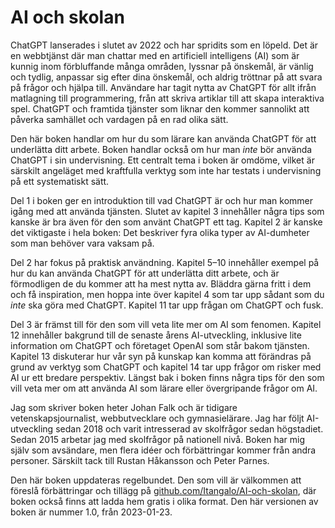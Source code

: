 # AI och skolan

ChatGPT lanserades i slutet av 2022 och har spridits som en löpeld. Det är en webbtjänst där man chattar med en artificiell intelligens (AI) som är kunnig inom förbluffande många områden, lyssnar på önskemål, är vänlig och tydlig, anpassar sig efter dina önskemål, och aldrig tröttnar på att svara på frågor och hjälpa till. Användare har tagit nytta av ChatGPT för allt ifrån matlagning till programmering, från att skriva artiklar till att skapa interaktiva spel. ChatGPT och framtida tjänster som liknar den kommer sannolikt att påverka samhället och vardagen på en rad olika sätt.

Den här boken handlar om hur du som lärare kan använda ChatGPT för att underlätta ditt arbete. Boken handlar också om hur man *inte* bör använda ChatGPT i sin undervisning. Ett centralt tema i boken är omdöme, vilket är särskilt angeläget med kraftfulla verktyg som inte har testats i undervisning på ett systematiskt sätt.

Del 1 i boken ger en introduktion till vad ChatGPT är och hur man kommer igång med att använda tjänsten. Slutet av kapitel 3 innehåller några tips som kanske är bra även för den som använt ChatGPT ett tag. Kapitel 2 är kanske det viktigaste i hela boken: Det beskriver fyra olika typer av AI-dumheter som man behöver vara vaksam på.

Del 2 har fokus på praktisk användning. Kapitel 5–10 innehåller exempel på hur du kan använda ChatGPT för att underlätta ditt arbete, och är förmodligen de du kommer att ha mest nytta av. Bläddra gärna fritt i dem och få inspiration, men hoppa inte över kapitel 4 som tar upp sådant som du *inte* ska göra med ChatGPT. Kapitel 11 tar upp frågan om ChatGPT och fusk.

Del 3 är främst till för den som vill veta lite mer om AI som fenomen. Kapitel 12 innehåller bakgrund till de senaste årens AI-utveckling, inklusive lite information om ChatGPT och företaget OpenAI som står bakom tjänsten. Kapitel 13 diskuterar hur vår syn på kunskap kan komma att förändras på grund av verktyg som ChatGPT och kapitel 14 tar upp frågor om risker med AI ur ett bredare perspektiv. Längst bak i boken finns några tips för den som vill veta mer om att använda AI som lärare eller övergripande frågor om AI.

Jag som skriver boken heter Johan Falk och är tidigare vetenskapsjournalist, webbutvecklare och gymnasielärare. Jag har följt AI-utveckling sedan 2018 och varit intresserad av skolfrågor sedan högstadiet. Sedan 2015 arbetar jag med skolfrågor på nationell nivå. Boken har mig själv som avsändare, men flera idéer och förbättringar kommer från andra personer. Särskilt tack till Rustan Håkansson och Peter Parnes.

Den här boken uppdateras regelbundet. Den som vill är välkommen att föreslå förbättringar och tillägg på [github.com/Itangalo/AI-och-skolan][1], där boken också finns att ladda hem gratis i olika format. Den här versionen av boken är nummer 1.0, från 2023-01-23.

[1]:	https://github.com/Itangalo/AI-och-skolan